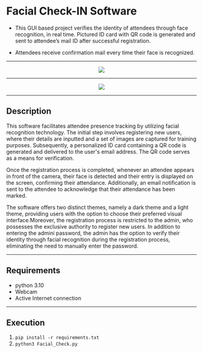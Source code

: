 # Facial Check-IN Software

- This GUI based project verifies the identity of attendees through face recognition, in real time. Pictured ID card with
QR code is generated and sent to attendee’s mail ID after successful registration.

- Attendees receive confirmation mail every time their face is recognized.


***

<div align="center">
    <img src="https://github.com/Advait-Shrivastava/Facial-Check-IN-Software/assets/59224726/c2c8e625-95c4-458d-bf82-800e57492dca">
</div>

***

<div align="center">
    <img src="https://github.com/Advait-Shrivastava/Facial-Check-IN-Software/assets/59224726/b24f93e7-0183-455b-bf5e-9bb75ae15b66">
</div>

***


## Description


This software facilitates attendee presence tracking by utilizing facial recognition technology. The initial step involves registering new users, where their details are inputted and a set of images are captured for training purposes. Subsequently, a personalized ID card containing a QR code is generated and delivered to the user's email address. The QR code serves as a means for verification.

Once the registration process is completed, whenever an attendee appears in front of the camera, their face is detected and their entry is displayed on the screen, confirming their attendance. Additionally, an email notification is sent to the attendee to acknowledge that their attendance has been marked. 

The software offers two distinct themes, namely a dark theme and a light theme, providing users with the option to choose their preferred visual interface.Moreover, the registration process is restricted to the admin, who possesses the exclusive authority to register new users. In addition to entering the admini password, the admin has the option to verify their identity through facial recognition during the registration process, eliminating the need to manually enter the password.

***


## Requirements

* python 3.10
* Webcam
* Active Internet connection

***

## Execution
 1. `pip install -r requirements.txt`
 2. `python3 Facial_Check.py`
